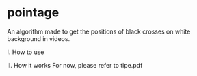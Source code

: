 # pointage
An algorithm made to get the positions of black crosses on white background in videos.



I. How to use

II. How it works
For now, please refer to tipe.pdf

